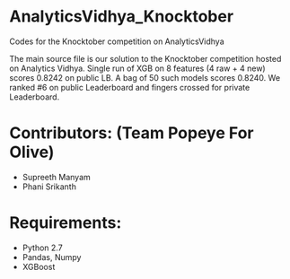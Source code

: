 # AnalyticsVidhya_Knocktober
Codes for the Knocktober competition on AnalyticsVidhya

The main source file is our solution to the Knocktober competition hosted on Analytics Vidhya. Single run of XGB on 8 features (4 raw + 4 new) scores 0.8242 on public LB. A bag of 50 such models scores 0.8240. We ranked #6 on public Leaderboard and fingers crossed for private Leaderboard.

# Contributors: (Team Popeye For Olive)
  - Supreeth Manyam
  - Phani Srikanth

# Requirements:
  - Python 2.7
  - Pandas, Numpy
  - XGBoost
